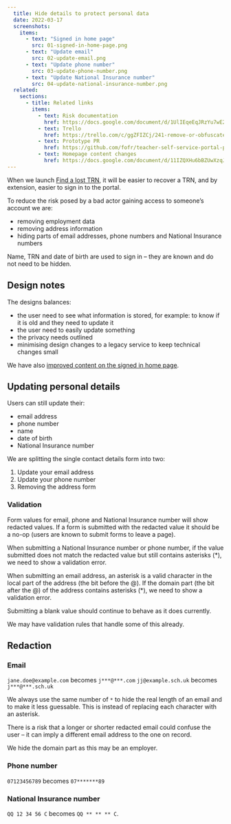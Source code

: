 ```yaml
---
  title: Hide details to protect personal data
  date: 2022-03-17
  screenshots:
    items:
      - text: "Signed in home page"
        src: 01-signed-in-home-page.png
      - text: "Update email"
        src: 02-update-email.png
      - text: "Update phone number"
        src: 03-update-phone-number.png
      - text: "Update National Insurance number"
        src: 04-update-national-insurance-number.png
  related:
    sections:
      - title: Related links
        items:
          - text: Risk documentation
            href: https://docs.google.com/document/d/1UlIEqeEqJRzYu7wE2tpR7mufY_N9l3hux7jcT34p4aE/edit
          - text: Trello
            href: https://trello.com/c/ggZFIZCj/241-remove-or-obfuscate-personal-info-in-teacher-self-serve-portal
          - text: Prototype PR
            href: https://github.com/fofr/teacher-self-service-portal-prototype/pull/5
          - text: Homepage content changes
            href: https://docs.google.com/document/d/11IZQXHu6bBZUwXzqJVheRv5XvwQ01xZ2tIXLQqfQoj4
---
```


When we launch [Find a lost TRN](/find-a-lost-trn), it will be easier to recover a TRN, and by extension, easier to sign in to the portal.

To reduce the risk posed by a bad actor gaining access to someone’s account we are:

- removing employment data
- removing address information
- hiding parts of email addresses, phone numbers and National Insurance numbers

Name, TRN and date of birth are used to sign in – they are known and do not need to be hidden.

## Design notes

The designs balances:

- the user need to see what information is stored, for example: to know if it is old and they need to update it
- the user need to easily update something
- the privacy needs outlined
- minimising design changes to a legacy service to keep technical changes small

We have also [improved content on the signed in home page](https://docs.google.com/document/d/11IZQXHu6bBZUwXzqJVheRv5XvwQ01xZ2tIXLQqfQoj4).

## Updating personal details

Users can still update their:

- email address
- phone number
- name
- date of birth
- National Insurance number

We are splitting the single contact details form into two:

1. Update your email address
2. Update your phone number
3. Removing the address form

### Validation

Form values for email, phone and National Insurance number will show redacted values. If a form is submitted with the redacted value it should be a no-op (users are known to submit forms to leave a page).

When submitting a National Insurance number or phone number, if the value submitted does not match the redacted value but still contains asterisks (*), we need to show a validation error.

When submitting an email address, an asterisk is a valid character in the local part of the address (the bit before the @). If the domain part (the bit after the @) of the address contains asterisks (*), we need to show a validation error.

Submitting a blank value should continue to behave as it does currently.

We may have validation rules that handle some of this already.

## Redaction

### Email

`jane.doe@example.com` becomes `j***@***.com`
`jj@example.sch.uk` becomes `j***@***.sch.uk`

We always use the same number of `*` to hide the real length of an email and to make it less guessable. This is instead of replacing each character with an asterisk.

There is a risk that a longer or shorter redacted email could confuse the user – it can imply a different email address to the one on record.

We hide the domain part as this may be an employer.

### Phone number

`07123456789` becomes `07*******89`

### National Insurance number

`QQ 12 34 56 C` becomes `QQ ** ** ** C`.
